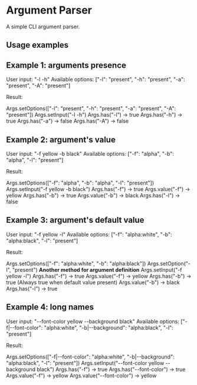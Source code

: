 # Argument Parser

A simple CLI argument parser.

## Usage examples

## Example 1: arguments presence

User input: "-l -h"
Available options: ["-l": "present", "-h": "present", "-a": "present", "-A": "present"]

Result:

Args.setOptions(["-l": "present", "-h": "present", "-a": "present", "-A": "present"])
Args.setInput("-l -h")
Args.has("-l") -> true
Args.has("-h") -> true
Args.has("-a") -> false
Args.has("-A") -> false

## Example 2: argument's value

User input: "-f yellow -b black"
Available options: ["-f": "alpha", "-b": "alpha", "-l": "present"]

Result:

Args.setOptions(["-f": "alpha", "-b": "alpha", "-l": "present"])
Args.setInput("-f yellow -b black")
Args.has("-f") -> true
Args.value("-f") -> yellow
Args.has("-b") -> true
Args.value("-b") -> black
Args.has("-l") -> false

## Example 3: argument's default value

User input: "-f yellow -l"
Available options: ["-f": "alpha:white", "-b": "alpha:black", "-l": "present"]

Result:

Args.setOptions(["-f": "alpha:white", "-b": "alpha:black"])
Args.setOption("-l", "present") **Another method for argument definition**
Args.setInput("-f yellow -l")
Args.has("-f") -> true
Args.value("-f") -> yellow
Args.has("-b") -> true (Always true when default value present)
Args.value("-b") -> black
Args.has("-l") -> true

## Example 4: long names

User input: "--font-color yellow --background black"
Available options: ["-f|--font-color": "alpha:white", "-b|--background": "alpha:black", "-l": "present"]

Result:

Args.setOptions(["-f|--font-color": "alpha:white", "-b|--background": "alpha:black", "-l": "present"])
Args.setInput("--font-color yellow --background black")
Args.has("-f") -> true
Args.has("--font-color") -> true
Args.value("-f") -> yellow
Args.value("--font-color") -> yellow
